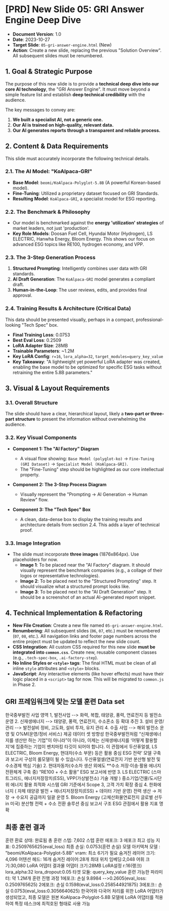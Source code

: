 # [PRD] New Slide 05: GRI Answer Engine Deep Dive

- **Document Version**: 1.0
- **Date**: 2023-10-27
- **Target Slide**: `05-gri-answer-engine.html` (New)
- **Action**: Create a new slide, replacing the previous "Solution Overview". All subsequent slides must be renumbered.

## 1. Goal & Strategic Purpose

The purpose of this new slide is to provide a **technical deep dive into our core AI technology**, the "GRI Answer Engine". It must move beyond a simple feature list and establish **deep technical credibility** with the audience.

The key messages to convey are:
1.  **We built a specialist AI, not a generic one.**
2.  **Our AI is trained on high-quality, relevant data.**
3.  **Our AI generates reports through a transparent and reliable process.**

## 2. Content & Data Requirements

This slide must accurately incorporate the following technical details.

### 2.1. The AI Model: "KoAlpaca-GRI"
- **Base Model**: `beomi/KoAlpaca-Polyglot-5.8B` (A powerful Korean-based model).
- **Fine-Tuning**: Utilized a proprietary dataset focused on GRI Standards.
- **Resulting Model**: `KoAlpaca-GRI`, a specialist model for ESG reporting.

### 2.2. The Benchmark & Philosophy
- Our model is benchmarked against the **energy 'utilization' strategies** of market leaders, not just 'production'.
- **Key Role Models**: Doosan Fuel Cell, Hyundai Motor (Hydrogen), LS ELECTRIC, Hanwha Energy, Bloom Energy. This shows our focus on advanced ESG topics like RE100, hydrogen economy, and VPP.

### 2.3. The 3-Step Generation Process
1.  **Structured Prompting**: Intelligently combines user data with GRI standards.
2.  **AI Draft Generation**: The `KoAlpaca-GRI` model generates a compliant draft.
3.  **Human-in-the-Loop**: The user reviews, edits, and provides final approval.

### 2.4. Training Results & Architecture (Critical Data)
This data should be presented visually, perhaps in a compact, professional-looking "Tech Spec" box.
- **Final Training Loss**: 0.0753
- **Best Eval Loss**: 0.2509
- **LoRA Adapter Size**: 28MB
- **Trainable Parameters**: ~1.2M
- **Key LoRA Config**: `r=16`, `lora_alpha=32`, `target_modules=query_key_value`
- **Key Takeaway**: "A lightweight yet powerful LoRA adapter was created, enabling the base model to be optimized for specific ESG tasks without retraining the entire 5.8B parameters."

## 3. Visual & Layout Requirements

### 3.1. Overall Structure
The slide should have a clear, hierarchical layout, likely a **two-part or three-part structure** to present the information without overwhelming the audience.

### 3.2. Key Visual Components
- **Component 1: The "AI Factory" Diagram**
  - A visual flow showing: `Base Model (polyglot-ko)` → `Fine-Tuning (GRI Dataset)` → `Specialist Model (KoAlpaca-GRI)`.
  - The "Fine-Tuning" step should be highlighted as our core intellectual property.

- **Component 2: The 3-Step Process Diagram**
  - Visually represent the "Prompting → AI Generation → Human Review" flow.

- **Component 3: The "Tech Spec" Box**
  - A clean, data-dense box to display the training results and architecture details from section 2.4. This adds a layer of technical proof.

### 3.3. Image Integration
- The slide must incorporate **three images** (1876x864px). Use placeholders for now.
  - **Image 1**: To be placed near the "AI Factory" diagram. It should visually represent the benchmark companies (e.g., a collage of their logos or representative technologies).
  - **Image 2**: To be placed next to the "Structured Prompting" step. It should visualize what a structured prompt looks like.
  - **Image 3**: To be placed next to the "AI Draft Generation" step. It should be a screenshot of an actual AI-generated report snippet.

## 4. Technical Implementation & Refactoring

- **New File Creation**: Create a new file named `05-gri-answer-engine.html`.
- **Renumbering**: All subsequent slides (`06`, `07`, etc.) must be renumbered (`07`, `08`, etc.). All navigation links and footer page numbers across the entire project must be updated to reflect the new slide count.
- **CSS Integration**: All custom CSS required for this new slide **must be integrated into `common.css`**. Create new, reusable component classes (e.g., `.tech-spec-box`, `.ai-factory-step`).
- **No Inline Styles or `<style>` tags**: The final HTML must be clean of all inline `style` attributes and `<style>` blocks.
- **JavaScript**: Any interactive elements (like hover effects) must have their logic placed in a `<script>` tag for now. This will be migrated to `common.js` in Phase 2.

## GRI 프레임워크에 맞는 모델 훈련 Data set

한국중부발전 사업 영역
1, 발전사업 --> 화력, 복합, 태양광, 풍력, 연료전지 등 발전소 운영
2. 신재생에너지 --> 태양광, 풍력, 연료전지, 수소혼소 등 확대 추진
3. 설비 운영/관리 --> 발전설비 정비, 고도화, 설비 투자, 유지 관리
4. 수출 사업 --> 해외 발전소 운영 및 O%M(운영/정비 서비스) 제공
데이터 셋 방향성
한국중부발전처럼 “신재생에너지를 생산만 하는 기업"이 아니라”이 아니라,  이제는 신재생에너지를 ‘어떻게 활용할지’에 집중하는 기업이 벤치마킹 타깃이 되어야 합니다.
이 관점에서 두산퓨얼셀, LS ELECTRIC, Bloom Energy, 현대차(수소 부문) 등은 활용 중심 ESG 전략’ 모델 구축과 보고서 구성의 롤모델이 될 수 있습니다.
두산퓨얼셀(연료전지 기반 분산형 발전 및 수소경제 핵심 기술)
2. 현대자동차(수소차 생산 외에도 **수소 저장·이송·활용 에너지 전환체계 구축 중)
“RE100 + 수소 활용” ESG 보고서에 반영
3. LS ELECTRIC (스마트그리드, 에너지저장장치(ESS), VPP(가상발전소) 기술 개발 )
중소기업/건물/도시단위 에너지 활용 최적화 시스템 
GRI 기준에서 Scope 3, 고객 가치 확장 중심
4. 한화에너지 ( 자체 태양광 발전 + 에너지저장장치(ESS) + 데이터 기반 운영)
전력 생산 → 저장 → 수요지 공급까지 일괄 운영
5. Bloom Energy (고체산화물연료전지 글로벌 선두 in 미국)
분산형 전력 + 수소 전환 솔루션 중심 보고서 구조 
 ESG 관점에서 활용 지표 명확

## 최종 훈련 결과

훈련 환료 상태: 완료됨
총 훈련 스텝: 7,602 스텝
훈련 에포크: 3 에포크
최고 성능 지표: 0.2509765625(eval_loss)
최종 손실: 0.0753(훈련 손실)
모델 아키텍쳐
모델 : "beomi/KoAlpaca-Polyglot-5.8B"
vram: 최소 6기가 필요
숨겨진 레이어 크기: 4,096
어텐션 헤드: 16개
숨겨진 레이어:28개
최대 위치 임베딩:2,048
어휘 크기:30,080
LoRA 어댑터 결과물
어댑터 크기:28MB
LoRA설정
r:16(랭크)
lora_alpha:32
lora_dropout:0.05
타겟 모듈: query_key_value
훈련 가능한 파라미터: 약 1.2M개
훈련 진행 과정
1에포크: 손실 9.8984 -->0.2605(eval_loss: 0.2509765625)
2에포크: 손실 0.1598(eval_loss:0.258544921875)
3에포크:: 손실 0.0753(eval_loss:0.3056640625)
한국어와 다국어 처리를 위한 LoRA 어댑터가 생성되었고, 최종 모델은 원본 KoAlpaca-Polyglot-5.8B 모델에 LoRA 어댑터를 적용하여 특정 테스크에 최적호된 형태로 사용 가능